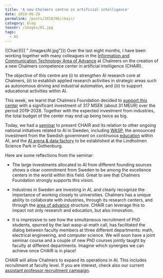 ```yaml
---
title: 'A new Chalmers centre in artificial intelligence'
date: 2018-06-20
permalink: /posts/2018/06/chair/ 
category: blog
teaser: /images/AI.jpg
tags:
  - AI
---
```

![Chair]({{ " /images/AI.jpg"}})
Over the last eight months, I have been working together with many colleagues in the [Information and Communication Technology Area of Advance](https://www.chalmers.se/en/areas-of-advance/ict/Pages/default.aspx[]()) at Chalmers on the creation of a new Chalmers competence center in artificial intelligence (CHAIR).

The objective of this centre are (i) to strengthen AI research core at Chalmers, (ii) to establish applied research activities in strategic areas such as autonomous driving and industrial automation, and (iii) to support educational activities within AI.


This week, we learnt that Chalmers Foundation decided to [support this center](http://www.chalmers.se/sv/styrkeomraden/ikt/nyheter/Sidor/Chalmers-satsar-kraftfullt-inom-AI.aspx) with a significant investment of 317 MSEK (about 31 MEUR) over the period 2019-2028. Together with the expected investment from industries, the total budget of the center may end up being twice as big.

Today, we had a [seminar](http://www.chalmers.se/en/areas-of-advance/ict/news/Pages/AI-at-Chalmers-seminar.aspx) to present CHAIR and its relation to other ongoing national initiatives related to AI in Sweden, including [WASP](http://wasp-sweden.org[]()), the announced investment from the Swedish government on continuous [education](https://www.chalmers.se/sv/nyheter/Sidor/Nationell-utbildningssatsning-inom-AI.aspx) within AI, and the [AI arena & data factory](https://www.regeringen.se/pressmeddelanden/2018/05/sverige-skapar-en-internationellt-ledande-samverkansmiljo-for-ai/) to be established at the Lindholmen Science Park in Gothenburg.

Here are some reflections from the seminar:

- The large investments allocated to AI from different founding sources shows a clear commitment from Sweden to be among the excellence centers in the world within this field. Great to see that Chalmers Foundation strongly supports this vision.

 
- Industries in Sweden are investing in AI, and clearly recognize the importance of working closely to universities. Chalmers has a unique ability to collaborate with industries, through its research centers, and through the [area of advance](https://www.chalmers.se/en/areas-of-advance/Pages/default.aspx) structure.  CHAIR can leverage this to impact not only research and education, but also innovation.


- It is impressive to see how the simultaneous recruitment of PhD students, spurred by the last wasp-ai-math call,  has facilitated the dialog between faculty members at three different departments: math, electrical engineering, and computer science. We will soon have a joint seminar course and a couple of new PhD courses jointly taught by faculty at different departments. Imagine which synergies we can achieve once CHAIR is in place!


CHAIR will allow Chalmers to expand its operations in AI. This includes recruitment at faculty level.
If you are interest, check also our current [assistant professor recruitment campaign](https://www.chalmers.se/en/areas-of-advance/advance-yourself/Pages/What-we-offer-you.aspx).

